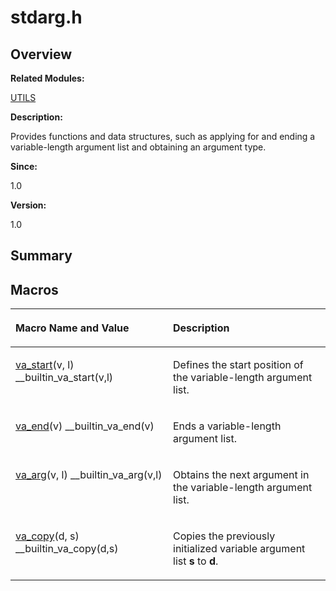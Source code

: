 # stdarg.h<a name="EN-US_TOPIC_0000001055308039"></a>

## **Overview**<a name="section1367822294084832"></a>

**Related Modules:**

[UTILS](utils.md)

**Description:**

Provides functions and data structures, such as applying for and ending a variable-length argument list and obtaining an argument type. 

**Since:**

1.0

**Version:**

1.0

## **Summary**<a name="section44891477084832"></a>

## Macros<a name="define-members"></a>

<a name="table1578931489084832"></a>
<table><thead align="left"><tr id="row979316951084832"><th class="cellrowborder" valign="top" width="50%" id="mcps1.1.3.1.1"><p id="p1969905467084832"><a name="p1969905467084832"></a><a name="p1969905467084832"></a>Macro Name and Value</p>
</th>
<th class="cellrowborder" valign="top" width="50%" id="mcps1.1.3.1.2"><p id="p556548738084832"><a name="p556548738084832"></a><a name="p556548738084832"></a>Description</p>
</th>
</tr>
</thead>
<tbody><tr id="row401913439084832"><td class="cellrowborder" valign="top" width="50%" headers="mcps1.1.3.1.1 "><p id="p281237105084832"><a name="p281237105084832"></a><a name="p281237105084832"></a><a href="utils.md#gaa0628ab596c3d7e78f5e08c2d98e24da">va_start</a>(v, l)   __builtin_va_start(v,l)</p>
</td>
<td class="cellrowborder" valign="top" width="50%" headers="mcps1.1.3.1.2 "><p id="p1381109055084832"><a name="p1381109055084832"></a><a name="p1381109055084832"></a>Defines the start position of the variable-length argument list. </p>
</td>
</tr>
<tr id="row1301035759084832"><td class="cellrowborder" valign="top" width="50%" headers="mcps1.1.3.1.1 "><p id="p1767349447084832"><a name="p1767349447084832"></a><a name="p1767349447084832"></a><a href="utils.md#ga823b205416e9129825841b74c3bf8484">va_end</a>(v)   __builtin_va_end(v)</p>
</td>
<td class="cellrowborder" valign="top" width="50%" headers="mcps1.1.3.1.2 "><p id="p989034284084832"><a name="p989034284084832"></a><a name="p989034284084832"></a>Ends a variable-length argument list. </p>
</td>
</tr>
<tr id="row62038322084832"><td class="cellrowborder" valign="top" width="50%" headers="mcps1.1.3.1.1 "><p id="p1811302566084832"><a name="p1811302566084832"></a><a name="p1811302566084832"></a><a href="utils.md#ga9cfd655f1203c9a345ddd90446f0bcee">va_arg</a>(v, l)   __builtin_va_arg(v,l)</p>
</td>
<td class="cellrowborder" valign="top" width="50%" headers="mcps1.1.3.1.2 "><p id="p449508136084832"><a name="p449508136084832"></a><a name="p449508136084832"></a>Obtains the next argument in the variable-length argument list. </p>
</td>
</tr>
<tr id="row1884256272084832"><td class="cellrowborder" valign="top" width="50%" headers="mcps1.1.3.1.1 "><p id="p1289152123084832"><a name="p1289152123084832"></a><a name="p1289152123084832"></a><a href="utils.md#ga23a32070bb5595761e7ed3884a84eb4a">va_copy</a>(d, s)   __builtin_va_copy(d,s)</p>
</td>
<td class="cellrowborder" valign="top" width="50%" headers="mcps1.1.3.1.2 "><p id="p415189649084832"><a name="p415189649084832"></a><a name="p415189649084832"></a>Copies the previously initialized variable argument list <strong id="b612471070084832"><a name="b612471070084832"></a><a name="b612471070084832"></a>s</strong> to <strong id="b1163383689084832"><a name="b1163383689084832"></a><a name="b1163383689084832"></a>d</strong>. </p>
</td>
</tr>
</tbody>
</table>


